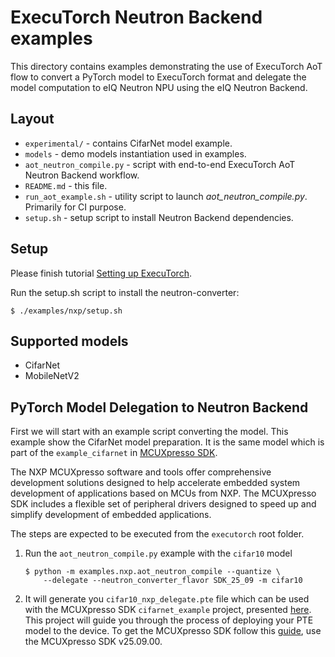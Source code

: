 # ExecuTorch Neutron Backend examples
This directory contains examples demonstrating the use of ExecuTorch AoT flow to convert a PyTorch model to ExecuTorch
format and delegate the model computation to eIQ Neutron NPU using the eIQ Neutron Backend.

## Layout
* `experimental/` - contains CifarNet model example.
* `models` - demo models instantiation used in examples.
* `aot_neutron_compile.py` - script with end-to-end ExecuTorch AoT Neutron Backend workflow.
* `README.md` - this file.
* `run_aot_example.sh` - utility script to launch _aot_neutron_compile.py_. Primarily for CI purpose. 
* `setup.sh` - setup script to install Neutron Backend dependencies.

## Setup
Please finish tutorial [Setting up ExecuTorch](https://pytorch.org/executorch/main/getting-started-setup).

Run the setup.sh script to install the neutron-converter:
```commandline
$ ./examples/nxp/setup.sh
```

## Supported models
* CifarNet
* MobileNetV2

## PyTorch Model Delegation to Neutron Backend
First we will start with an example script converting the model. This example show the CifarNet model preparation. 
It is the same model which is part of the `example_cifarnet` in 
[MCUXpresso SDK](https://www.nxp.com/design/design-center/software/development-software/mcuxpresso-software-and-tools-/mcuxpresso-software-development-kit-sdk:MCUXpresso-SDK).

The NXP MCUXpresso software and tools offer comprehensive development solutions designed to help accelerate embedded 
system development of applications based on MCUs from NXP. The MCUXpresso SDK includes a flexible set of peripheral 
drivers designed to speed up and simplify development of embedded applications.

The steps are expected to be executed from the `executorch` root folder.

1. Run the `aot_neutron_compile.py` example with the `cifar10` model 
    ```commandline
    $ python -m examples.nxp.aot_neutron_compile --quantize \
        --delegate --neutron_converter_flavor SDK_25_09 -m cifar10 
    ```

2. It will generate you `cifar10_nxp_delegate.pte` file which can be used with the MCUXpresso SDK `cifarnet_example` 
project, presented [here](https://mcuxpresso.nxp.com/mcuxsdk/latest/html/middleware/eiq/executorch/docs/nxp/topics/example_applications.html#how-to-build-and-run-executorch-cifarnet-example).
This project will guide you through the process of deploying your PTE model to the device.
To get the MCUXpresso SDK follow this [guide](https://mcuxpresso.nxp.com/mcuxsdk/latest/html/middleware/eiq/executorch/docs/nxp/topics/getting_mcuxpresso.html),
use the MCUXpresso SDK v25.09.00. 
